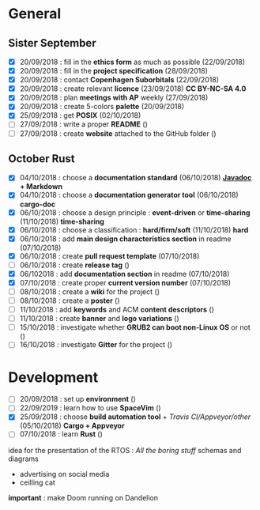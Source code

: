 # General

## Sister September

- [x] 20/09/2018 : fill in the **ethics form** as much as possible (22/09/2018)
- [x] 20/09/2018 : fill in the **project specification** (28/09/2018)
- [x] 20/09/2018 : contact **Copenhagen Suborbitals** (22/09/2018)
- [x] 20/09/2018 : create relevant **licence** (23/09/2018) **CC BY-NC-SA 4.0**
- [x] 20/09/2018 : plan **meetings with AP** weekly (27/09/2018)
- [x] 20/09/2018 : create 5-colors **palette** (20/09/2018)
- [x] 25/09/2018 : get **POSIX** (02/10/2018)
- [ ] 27/09/2018 : write a proper **README** ()
- [ ] 27/09/2018 : create **website** attached to the GitHub folder ()

## October Rust

- [x] 04/10/2018 : choose a **documentation standard** (06/10/2018) **[Javadoc](https://docs.oracle.com/javase/9/javadoc/javadoc.htm#JSJAV-GUID-7A344353-3BBF-45C4-8B28-15025DDCC643) + Markdown**
- [x] 04/10/2018 : choose a **documentation generator tool** (06/10/2018) **cargo-doc**
- [x] 06/10/2018 : choose a design principle : **event-driven** or **time-sharing** (11/10/2018) **time-sharing**
- [x] 06/10/2018 : choose a classification : **hard/firm/soft** (11/10/2018) **hard**
- [x] 06/10/2018 : add **main design characteristics section** in readme (07/10/2018)
- [x] 06/10/2018 : create **pull request template** (07/10/2018)
- [ ] 06/10/2018 : create **release tag** ()
- [x] 06/102018 : add **documentation section** in readme (07/10/2018)
- [x] 07/10/2018 : create proper **current version number** (07/10/2018)
- [ ] 08/10/2018 : create a **wiki** for the project ()
- [ ] 08/10/2018 : create a **poster** ()
- [ ] 11/10/2018 : add **keywords** and ACM **content descriptors** ()
- [ ] 11/10/2018 : create **banner** and **logo variations** ()
- [ ] 15/10/2018 : investigate whether **GRUB2 can boot non-Linux OS** or not ()
- [ ] 16/10/2018 : investigate **Gitter** for the project ()

# Development

- [ ] 20/09/2018 : set up **environment** ()
- [ ] 22/09/2019 : learn how to use **SpaceVim** ()
- [x] 25/09/2018 : choose **build automation tool** + *Travis Cl/Appveyor/other*  (05/10/2018) **Cargo + Appveyor**
- [ ] 07/10/2018 : learn **Rust** ()

idea for the presentation of the RTOS :
*All the boring stuff*
schemas and diagrams
+ advertising on social media
+ ceilling cat

**important** : make Doom running on Dandelion